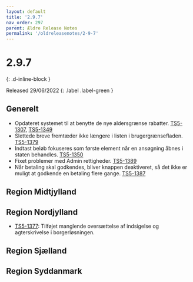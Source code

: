 ```yaml
---
layout: default
title: '2.9.7'
nav_order: 297
parent: Ældre Release Notes
permalink: '/oldreleasenotes/2-9-7'
---
```


# 2.9.7
{: .d-inline-block }

Released 29/06/2022
{: .label .label-green }

## Generelt
- Opdateret systemet til at benytte de nye aldersgrænse rabatter. [TS5-1307](https://sd.trifork.com/browse/TS5-1307), [TS5-1349](https://sd.trifork.com/browse/TS5-1349)
- Slettede breve fremtæder ikke længere i listen i brugergrænsefladen. [TS5-1379](https://sd.trifork.com/browse/TS5-1379)
- Indtast beløb fokuseres som første element når en ansøgning åbnes i staten behandles. [TS5-1350](https://sd.trifork.com/browse/TS5-1350)
- Fixet problemer med Admin rettigheder. [TS5-1389](https://sd.trifork.com/browse/TS5-1389)
- Når betaling skal godkendes, bliver knappen deaktiveret, så det ikke er muligt at godkende en betaling flere gange. [TS5-1387](https://sd.trifork.com/browse/TS5-1387)  

## Region Midtjylland

## Region Nordjylland
- [TS5-1377](https://sd.trifork.com/browse/TS5-1377): Tilføjet manglende oversættelse af indsigelse og agterskrivelse i borgerløsningen.

## Region Sjælland

## Region Syddanmark

